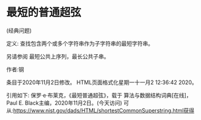 # 最短的普通超弦


(经典问题)



定义:
查找包含两个或多个字符串作为子字符串的最短字符串。



另请参阅
最短公共上序列，最长公共子串。


作者:钢







条目于2020年11月2日修改。
HTML页面格式化星期一十一月2 12:36:42 2020。



引用如下:
保罗·e·布莱克，《最短普通超弦》，载于
算法与数据结构词典[在线]，Paul E. Black主编，2020年11月2日。(今天访问)
可从:https://www.nist.gov/dads/HTML/shortestCommonSuperstring.html获得

